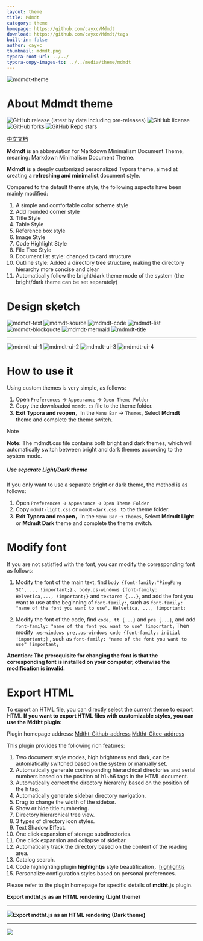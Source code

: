 ```yaml
---
layout: theme
title: Mdmdt
category: theme
homepage: https://github.com/cayxc/Mdmdt
download: https://github.com/cayxc/Mdmdt/tags
built-in: false
author: cayxc
thumbnail: mdmdt.png
typora-root-url: ../../
typora-copy-images-to: ../../media/theme/mdmdt
---
```

![mdmdt-theme](/media/theme/mdmdt/mdmdt-cover.png)
# About Mdmdt theme
![GitHub release (latest by date including pre-releases)](https://img.shields.io/github/v/release/cayxc/Mdmdt?include_prereleases&color=blue&logo=hack-the-box)
![GitHub license](https://img.shields.io/github/license/cayxc/Mdmdt.svg)
![GitHub forks](https://img.shields.io/github/forks/cayxc/Mdmdt?style=flat&logo=github&color=turquoise)
![GitHub Repo stars](https://img.shields.io/github/stars/cayxc/Mdmdt?style=flat&logo=github&color=green)

[中文文档](https://github.com/cayxc/Mdmdt/blob/main/readme.zh.md)

**Mdmdt** is an abbreviation for Markdown Minimalism Document Theme, meaning: Markdown Minimalism Document Theme.

**Mdmdt** is a deeply customized personalized Typora theme, aimed at creating a **refreshing and minimalist** document style.

Compared to the default theme style, the following aspects have been mainly modified:
1. A simple and comfortable color scheme style
2. Add rounded corner style
3. Title Style
4. Table Style
5. Reference box style
6. Image Style
7. Code Highlight Style
8. File Tree Style
9. Document list style: changed to card structure
10. Outline style: Added a directory tree structure, making the directory hierarchy more concise and clear
11. Automatically follow the bright/dark theme mode of the system (the bright/dark theme can be set separately)


# Design sketch
![mdmdt-text](/media/theme/mdmdt/mdmdt-text.jpg)
![mdmdt-source](/media/theme/mdmdt/mdmdt-source.jpg)
![mdmdt-code](/media/theme/mdmdt/mdmdt-code.jpg)
![mdmdt-list](/media/theme/mdmdt/mdmdt-list.jpg)
![mdmdt-blockquote](/media/theme/mdmdt/mdmdt-blockquote.jpg)
![mdmdt-mermaid](/media/theme/mdmdt/mdmdt-mermaid.jpg)
![mdmdt-title](/media/theme/mdmdt/mdmdt-title.jpg)

---

![mdmdt-ui-1](/media/theme/mdmdt/mdmdt-ui-1.png)
![mdmdt-ui-2](/media/theme/mdmdt/mdmdt-ui-2.png)
![mdmdt-ui-3](/media/theme/mdmdt/mdmdt-ui-3.jpg)
![mdmdt-ui-4](/media/theme/mdmdt/mdmdt-ui-4.png)

# How to use it
Using custom themes is very simple, as follows:

1. Open `Preferences` -> `Appearance` -> `Open Theme Folder`
2. Copy the downloaded `mdmdt.cs`  file to the theme folder.
3. **Exit Typora and reopen**，In the `Menu Bar` -> `Themes`, Select **Mdmdt** theme and complete the theme switch.
> [!NOTE]
> **Note:** The mdmdt.css file contains both bright and dark themes, which will automatically switch between bright and dark themes according to the system mode.

##### Use separate Light/Dark theme
If you only want to use a separate bright or dark theme, the method is as follows:
1. Open `Preferences` -> `Appearance` -> `Open Theme Folder`
2. Copy `mdmdt-light.css` or `mdmdt-dark.css ` to the theme folder.
3. **Exit Typora and reopen**，In the `Menu Bar` -> `Themes`, Select **Mdmdt Light** or **Mdmdt Dark** theme and complete the theme switch.


# Modify font
If you are not satisfied with the font, you can modify the corresponding font as follows:

1. Modify the font of the main text, find `body {font-family:"PingFang SC",..., !important;}` 、`body.os-windows {font-family: Helvetica,..., !important;}` and `textarea {...}`, and add the font you want to use at the beginning of `font-family:`, such as `font-family: "name of the font you want to use", Helvetica, ..., !important;`

2. Modify the font of the code, find `code, tt {...}` and `pre {...}`, and add `font-family: "name of the font you want to use" !important;`  Then modify `.os-windows pre,.os-windows code {font-family: initial !important;}` , such as `font-family: "name of the font you want to use" !important;`

**Attention: The prerequisite for changing the font is that the corresponding font is installed on your computer, otherwise the modification is invalid.**

# Export HTML

To export an HTML file, you can directly select the current theme to export HTML
**If you want to export HTML files with customizable styles, you can use the Mdtht plugin:**

Plugin homepage address:  [Mdtht-Github-address](https://github.com/cayxc/Mdtht)  [Mdtht-Gitee-address]( https://gitee.com/cayxc/mdtht )

This plugin provides the following rich features:
1. Two document style modes, high brightness and dark, can be automatically switched based on the system or manually set.
2. Automatically generate corresponding hierarchical directories and serial numbers based on the position of h1~h6 tags in the HTML document.
3. Automatically correct the directory hierarchy based on the position of the h tag.
4. Automatically generate sidebar directory navigation.
5. Drag to change the width of the sidebar.
6. Show or hide title numbering.
7. Directory hierarchical tree view.
8. 3 types of directory icon styles.
9. Text Shadow Effect.
10. One click expansion of storage subdirectories.
11. One click expansion and collapse of sidebar.
12. Automatically track the directory based on the content of the reading area.
13. Catalog search.
14. Code highlighting plugin **highlightjs** style beautification，[highlightjs](https://highlightjs.org/)
15. Personalize configuration styles based on personal preferences.

Please refer to the plugin homepage for specific details of **mdtht.js** plugin.

**Export mdtht.js as an HTML rendering (Light theme)**

---
<img src="/media/theme/mdmdt/mdtht-light.png"/>**Export mdtht.js as an HTML rendering (Dark theme)**

---
<img src="/media/theme/mdmdt/mdtht-dark.png"/>